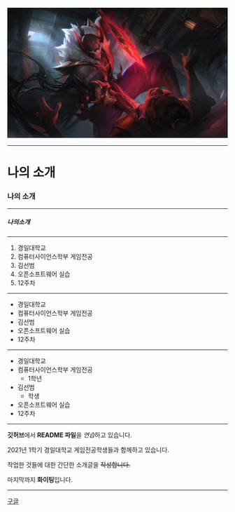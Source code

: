 ![사진](./Images/pyke_9.jpg)
***

# 나의 소개
### 나의 소개
***
##### 나의소개
*****
1. 경일대학교
2. 컴퓨터사이언스학부 게임전공
3. 김선범
4. 오픈소프트웨어 실습
5. 12주차
- - -
- 경일대학교
- 컴퓨터사이언스학부 게임전공
- 김선범
- 오픈소프트웨어 실습
- 12주차
- - -
+ 경일대학교
+ 컴퓨터사이언스학부 게임전공
  * 1학년
+ 김선범
  * 학생
+ 오픈소프트웨어 실습
+ 12주차
***

**깃허브**에서 **README 파일**을 *연습*하고 있습니다.

2021년 1학기 경일대학교 게임전공학생들과 함께하고 있습니다.

작업한 것들에 대한 간단한 소개글을 ~~작성합니다.~~

마지막까지 **화이팅**입니다.
***
[구글](https://www.google.co.kr, "구글사이트를 연결합니다.")
